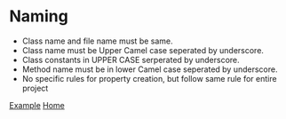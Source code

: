 # Naming
* Class name and file name must be same.
* Class name must be Upper Camel case seperated by underscore.
* Class constants in UPPER CASE serperated by underscore.
* Method name must be in lower Camel case seperated by underscore.
* No specific rules for property creation, but follow same rule for entire project

[Example](../examples/names.md)
[Home](../index.md)
